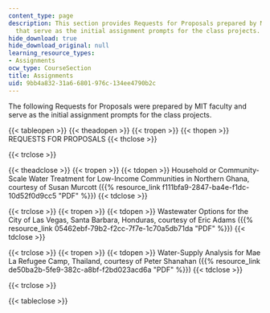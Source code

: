 ```yaml
---
content_type: page
description: This section provides Requests for Proposals prepared by MIT faculty
  that serve as the initial assignment prompts for the class projects.
hide_download: true
hide_download_original: null
learning_resource_types:
- Assignments
ocw_type: CourseSection
title: Assignments
uid: 9bb4a832-31a6-6801-976c-134ee4790b2c
---
```


The following Requests for Proposals were prepared by MIT faculty and serve as the initial assignment prompts for the class projects.

{{< tableopen >}}
{{< theadopen >}}
{{< tropen >}}
{{< thopen >}}
REQUESTS FOR PROPOSALS
{{< thclose >}}

{{< trclose >}}

{{< theadclose >}}
{{< tropen >}}
{{< tdopen >}}
Household or Community-Scale Water Treatment for Low-Income Communities in Northern Ghana, courtesy of Susan Murcott ({{% resource_link f111bfa9-2847-ba4e-f1dc-10d52f0d9cc5 "PDF" %}})
{{< tdclose >}}

{{< trclose >}}
{{< tropen >}}
{{< tdopen >}}
Wastewater Options for the City of Las Vegas, Santa Barbara, Honduras, courtesy of Eric Adams ({{% resource_link 05462ebf-79b2-f2cc-7f7e-1c70a5db71da "PDF" %}})
{{< tdclose >}}

{{< trclose >}}
{{< tropen >}}
{{< tdopen >}}
Water-Supply Analysis for Mae La Refugee Camp, Thailand, courtesy of Peter Shanahan ({{% resource_link de50ba2b-5fe9-382c-a8bf-f2bd023acd6a "PDF" %}})
{{< tdclose >}}

{{< trclose >}}

{{< tableclose >}}